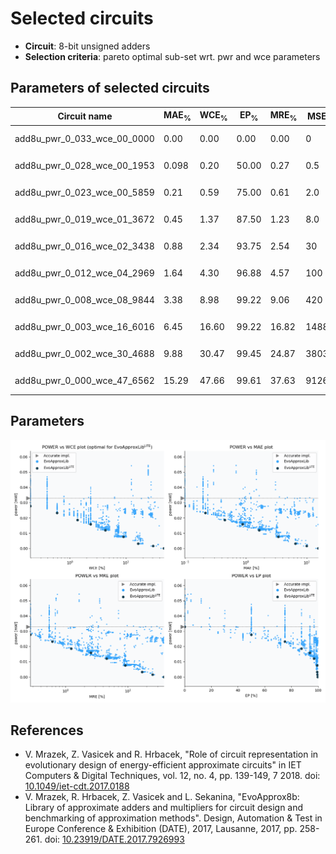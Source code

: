 
Selected circuits
===================
 - **Circuit**: 8-bit unsigned adders
 - **Selection criteria**: pareto optimal sub-set wrt. pwr and wce parameters

Parameters of selected circuits
----------------------------

| Circuit name | MAE<sub>%</sub> | WCE<sub>%</sub> | EP<sub>%</sub> | MRE<sub>%</sub> | MSE | Download |
| --- |  --- | --- | --- | --- | --- | --- | 
| add8u_pwr_0_033_wce_00_0000 | 0.00 | 0.00 | 0.00 | 0.00 | 0 |  [[Verilog<sub>generic</sub>](add8u_pwr_0_033_wce_00_0000_gen.v)]  [[C](add8u_pwr_0_033_wce_00_0000.c)] |
| add8u_pwr_0_028_wce_00_1953 | 0.098 | 0.20 | 50.00 | 0.27 | 0.5 |  [[Verilog<sub>generic</sub>](add8u_pwr_0_028_wce_00_1953_gen.v)]  [[C](add8u_pwr_0_028_wce_00_1953.c)] |
| add8u_pwr_0_023_wce_00_5859 | 0.21 | 0.59 | 75.00 | 0.61 | 2.0 |  [[Verilog<sub>generic</sub>](add8u_pwr_0_023_wce_00_5859_gen.v)]  [[C](add8u_pwr_0_023_wce_00_5859.c)] |
| add8u_pwr_0_019_wce_01_3672 | 0.45 | 1.37 | 87.50 | 1.23 | 8.0 |   [[Verilog<sub>PDK45</sub>](add8u_pwr_0_019_wce_01_3672_pdk45.v)] [[C](add8u_pwr_0_019_wce_01_3672.c)] |
| add8u_pwr_0_016_wce_02_3438 | 0.88 | 2.34 | 93.75 | 2.54 | 30 |   [[Verilog<sub>PDK45</sub>](add8u_pwr_0_016_wce_02_3438_pdk45.v)] [[C](add8u_pwr_0_016_wce_02_3438.c)] |
| add8u_pwr_0_012_wce_04_2969 | 1.64 | 4.30 | 96.88 | 4.57 | 100 |  [[Verilog<sub>generic</sub>](add8u_pwr_0_012_wce_04_2969_gen.v)]  [[C](add8u_pwr_0_012_wce_04_2969.c)] |
| add8u_pwr_0_008_wce_08_9844 | 3.38 | 8.98 | 99.22 | 9.06 | 420 |  [[Verilog<sub>generic</sub>](add8u_pwr_0_008_wce_08_9844_gen.v)]  [[C](add8u_pwr_0_008_wce_08_9844.c)] |
| add8u_pwr_0_003_wce_16_6016 | 6.45 | 16.60 | 99.22 | 16.82 | 1488 |  [[Verilog<sub>generic</sub>](add8u_pwr_0_003_wce_16_6016_gen.v)]  [[C](add8u_pwr_0_003_wce_16_6016.c)] |
| add8u_pwr_0_002_wce_30_4688 | 9.88 | 30.47 | 99.45 | 24.87 | 3803 |  [[Verilog<sub>generic</sub>](add8u_pwr_0_002_wce_30_4688_gen.v)]  [[C](add8u_pwr_0_002_wce_30_4688.c)] |
| add8u_pwr_0_000_wce_47_6562 | 15.29 | 47.66 | 99.61 | 37.63 | 9126 |  [[Verilog<sub>generic</sub>](add8u_pwr_0_000_wce_47_6562_gen.v)]  [[C](add8u_pwr_0_000_wce_47_6562.c)] |
    
Parameters
--------------
![Parameters figure](fig.png)

References
--------------
   - V. Mrazek, Z. Vasicek and R. Hrbacek, "Role of circuit representation in evolutionary design of energy-efficient approximate circuits" in IET Computers & Digital Techniques, vol. 12, no. 4, pp. 139-149, 7 2018. doi: [10.1049/iet-cdt.2017.0188](https://dx.doi.org/10.1049/iet-cdt.2017.0188)
   - V. Mrazek, R. Hrbacek, Z. Vasicek and L. Sekanina, "EvoApprox8b: Library of approximate adders and multipliers for circuit design and benchmarking of approximation methods". Design, Automation & Test in Europe Conference & Exhibition (DATE), 2017, Lausanne, 2017, pp. 258-261. doi: [10.23919/DATE.2017.7926993](https://dx.doi.org/10.23919/DATE.2017.7926993)

             